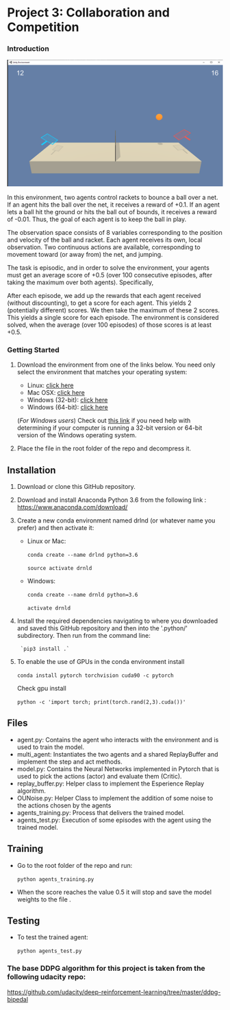 [//]: # (Image References)

# Project 3: Collaboration and Competition

### Introduction
 
![Plot](Tennis.png)

In this environment, two agents control rackets to bounce a ball over a net. If an agent hits the ball over the net, it receives a reward of +0.1. If an agent lets a ball hit the ground or hits the ball out of bounds, it receives a reward of -0.01. Thus, the goal of each agent is to keep the ball in play.

The observation space consists of 8 variables corresponding to the position and velocity of the ball and racket. Each agent receives its own, local observation. Two continuous actions are available, corresponding to movement toward (or away from) the net, and jumping.

The task is episodic, and in order to solve the environment, your agents must get an average score of +0.5 (over 100 consecutive episodes, after taking the maximum over both agents). Specifically,

After each episode, we add up the rewards that each agent received (without discounting), to get a score for each agent. This yields 2 (potentially different) scores. We then take the maximum of these 2 scores.
This yields a single score for each episode.
The environment is considered solved, when the average (over 100 episodes) of those scores is at least +0.5.

### Getting Started

1. Download the environment from one of the links below.  You need only select the environment that matches your operating system:
    - Linux: [click here](https://s3-us-west-1.amazonaws.com/udacity-drlnd/P3/Tennis/Tennis_Linux.zip)
    - Mac OSX: [click here](https://s3-us-west-1.amazonaws.com/udacity-drlnd/P3/Tennis/Tennis.app.zip)
    - Windows (32-bit): [click here](https://s3-us-west-1.amazonaws.com/udacity-drlnd/P3/Tennis/Tennis_Windows_x86.zip)
    - Windows (64-bit): [click here](https://s3-us-west-1.amazonaws.com/udacity-drlnd/P3/Tennis/Tennis_Windows_x86_64.zip)
    
    (_For Windows users_) Check out [this link](https://support.microsoft.com/en-us/help/827218/how-to-determine-whether-a-computer-is-running-a-32-bit-version-or-64) if you need help with determining if your computer is running a 32-bit version or 64-bit version of the Windows operating system.

2. Place the file in the root folder of the repo and decompress it. 

## Installation

1. Download or clone this GitHub repository.

2. Download and install Anaconda Python 3.6 from the following link : https://www.anaconda.com/download/

2. Create a new conda environment named drlnd (or whatever name you prefer) and then activate it:

	- Linux or Mac:
	
		`conda create --name drlnd python=3.6`
	
		`source activate drnld`

	- Windows:
	
		`conda create --name drnld python=3.6`
	
		`activate drnld`

4. Install the required dependencies navigating to where you downloaded and saved this GitHub repository and then into the '.python/' subdirectory. Then run from the command line:
	
		`pip3 install .`
		
5. To enable the use of GPUs in the conda environment install

    `conda install pytorch torchvision cuda90 -c pytorch`

    Check gpu install

    `python -c 'import torch; print(torch.rand(2,3).cuda())'`
 
## Files

- agent.py: Contains the agent who interacts with the environment and is used to train the model. 
- multi_agent: Instantiates the two agents and a shared ReplayBuffer and implement the step and act methods. 
- model.py: Contains the Neural Networks implemented in Pytorch that is used to pick the actions (actor) and evaluate them (Critic). 
- replay_buffer.py: Helper class to implement the Esperience Replay algorithm.
- OUNoise.py: Helper Class to implement the addition of some noise to the actions chosen by the agents
- agents_training.py: Process that delivers the trained model. 
- agents_test.py: Execution of some episodes with the agent using the trained model. 

## Training

 - Go to the root folder of the repo and run:
 
 	`python agents_training.py`
	
 - When the score reaches the value 0.5 it will stop and save the model weights to the file .

## Testing

 - To test the trained agent:
 
 	`python agents_test.py`
 	
### The base DDPG algorithm for this project is taken from the following udacity repo:

https://github.com/udacity/deep-reinforcement-learning/tree/master/ddpg-bipedal	
 
